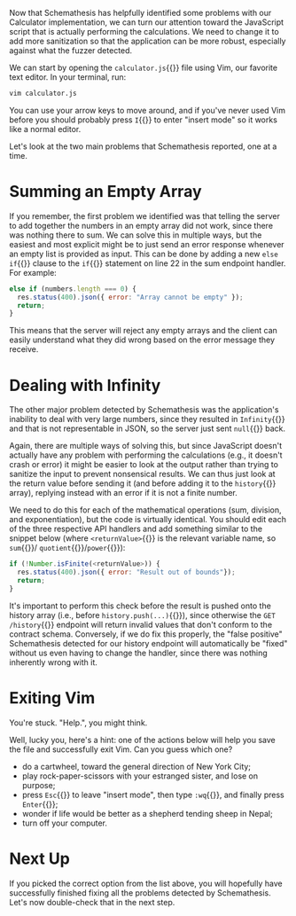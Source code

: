 Now that Schemathesis has helpfully identified some problems with our
Calculator implementation, we can turn our attention toward the JavaScript
script that is actually performing the calculations. We need to change it to add
more sanitization so that the application can be more robust, especially against
what the fuzzer detected.

We can start by opening the `calculator.js`{{}} file using Vim, our favorite
text editor. In your terminal, run:

```sh
vim calculator.js
```

You can use your arrow keys to move around, and if you've never used Vim before
you should probably press `I`{{}} to enter "insert mode" so it works like a
normal editor.

Let's look at the two main problems that Schemathesis reported, one at a time.

# Summing an Empty Array

If you remember, the first problem we identified was that telling the server to
add together the numbers in an empty array did not work, since there was nothing
there to sum. We can solve this in multiple ways, but the easiest and most
explicit might be to just send an error response whenever an empty list is
provided as input. This can be done by adding a new `else if`{{}} clause to the
`if`{{}} statement on line 22 in the sum endpoint handler. For example:

```js
else if (numbers.length === 0) {
  res.status(400).json({ error: "Array cannot be empty" });
  return;
}
```

This means that the server will reject any empty arrays and the client can
easily understand what they did wrong based on the error message they receive.

# Dealing with Infinity

The other major problem detected by Schemathesis was the application's inability
to deal with very large numbers, since they resulted in `Infinity`{{}} and that
is not representable in JSON, so the server just sent `null`{{}} back.

Again, there are multiple ways of solving this, but since JavaScript doesn't
actually have any problem with performing the calculations (e.g., it doesn't
crash or error) it might be easier to look at the output rather than trying to
sanitize the input to prevent nonsensical results. We can thus just look at the
return value before sending it (and before adding it to the `history`{{}}
array), replying instead with an error if it is not a finite number.

We need to do this for each of the mathematical operations (sum, division, and
exponentiation), but the code is virtually identical. You should edit each of
the three respective API handlers and add something similar to the snippet
below (where `<returnValue>`{{}} is the relevant variable name, so `sum`{{}}/
`quotient`{{}}/`power`{{}}):

```js
if (!Number.isFinite(<returnValue>)) {
  res.status(400).json({ error: "Result out of bounds"});
  return;
}
```

It's important to perform this check before the result is pushed onto the
history array (i.e., before `history.push(...)`{{}}), since otherwise the
`GET /history`{{}} endpoint will return invalid values that don't conform to the
contract schema. Conversely, if we do fix this properly, the "false positive"
Schemathesis detected for our history endpoint will automatically be "fixed"
without us even having to change the handler, since there was nothing inherently
wrong with it.

# Exiting Vim

You're stuck. "Help.", you might think.

Well, lucky you, here's a hint: one of the actions below will help you save the
file and successfully exit Vim. Can you guess which one?

- do a cartwheel, toward the general direction of New York City;
- play rock-paper-scissors with your estranged sister, and lose on purpose;
- press `Esc`{{}} to leave "insert mode", then type `:wq`{{}}, and finally
  press `Enter`{{}};
- wonder if life would be better as a shepherd tending sheep in Nepal;
- turn off your computer.

# Next Up

If you picked the correct option from the list above, you will hopefully have
successfully finished fixing all the problems detected by Schemathesis. Let's
now double-check that in the next step.
